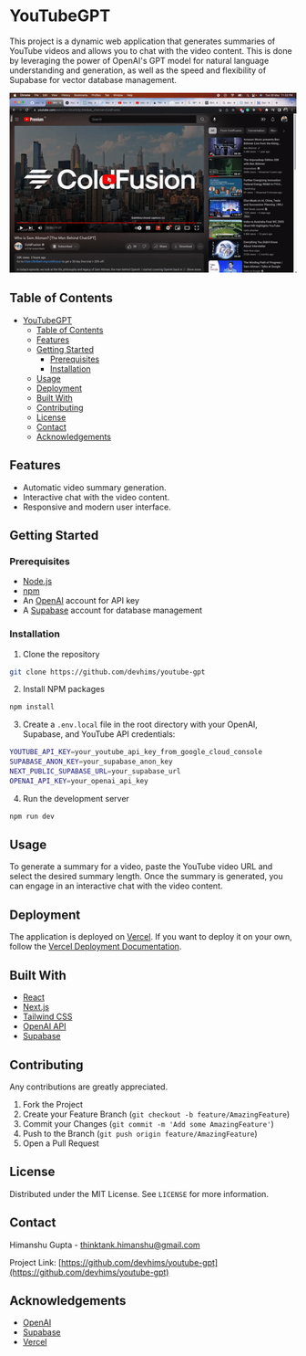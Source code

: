# YouTubeGPT

This project is a dynamic web application that generates summaries of YouTube videos and allows you to chat with the video content. This is done by leveraging the power of OpenAI's GPT model for natural language understanding and generation, as well as the speed and flexibility of Supabase for vector database management.

![YouTubeGPT Demo](/public/youtubegptdemo.gif)

## Table of Contents

- [YouTubeGPT](#youtubegpt)
  - [Table of Contents](#table-of-contents)
  - [Features](#features)
  - [Getting Started](#getting-started)
    - [Prerequisites](#prerequisites)
    - [Installation](#installation)
  - [Usage](#usage)
  - [Deployment](#deployment)
  - [Built With](#built-with)
  - [Contributing](#contributing)
  - [License](#license)
  - [Contact](#contact)
  - [Acknowledgements](#acknowledgements)

## Features

- Automatic video summary generation.
- Interactive chat with the video content.
- Responsive and modern user interface.

## Getting Started

### Prerequisites

- [Node.js](https://nodejs.org/en/)
- [npm](https://www.npmjs.com/)
- An [OpenAI](https://openai.com/) account for API key
- A [Supabase](https://supabase.io/) account for database management

### Installation

1. Clone the repository

```sh
git clone https://github.com/devhims/youtube-gpt
```

2. Install NPM packages

```sh
npm install
```

3.  Create a `.env.local` file in the root directory with your OpenAI, Supabase, and YouTube API credentials:

```sh
YOUTUBE_API_KEY=your_youtube_api_key_from_google_cloud_console
SUPABASE_ANON_KEY=your_supabase_anon_key
NEXT_PUBLIC_SUPABASE_URL=your_supabase_url
OPENAI_API_KEY=your_openai_api_key
```

4. Run the development server

```sh
npm run dev
```

## Usage

To generate a summary for a video, paste the YouTube video URL and select the desired summary length. Once the summary is generated, you can engage in an interactive chat with the video content.

## Deployment

The application is deployed on [Vercel](https://vercel.com). If you want to deploy it on your own, follow the [Vercel Deployment Documentation](https://vercel.com/docs).

## Built With

- [React](https://reactjs.org/)
- [Next.js](https://nextjs.org/)
- [Tailwind CSS](https://tailwindcss.com/)
- [OpenAI API](https://openai.com/)
- [Supabase](https://supabase.io/)

## Contributing

Any contributions are greatly appreciated.

1. Fork the Project
2. Create your Feature Branch (`git checkout -b feature/AmazingFeature`)
3. Commit your Changes (`git commit -m 'Add some AmazingFeature'`)
4. Push to the Branch (`git push origin feature/AmazingFeature`)
5. Open a Pull Request

## License

Distributed under the MIT License. See `LICENSE` for more information.

## Contact

Himanshu Gupta - thinktank.himanshu@gmail.com

Project Link: [https://github.com/devhims/youtube-gpt](https://github.com/devhims/youtube-gpt)

## Acknowledgements

- [OpenAI](https://openai.com/)
- [Supabase](https://supabase.io/)
- [Vercel](https://vercel.com)

